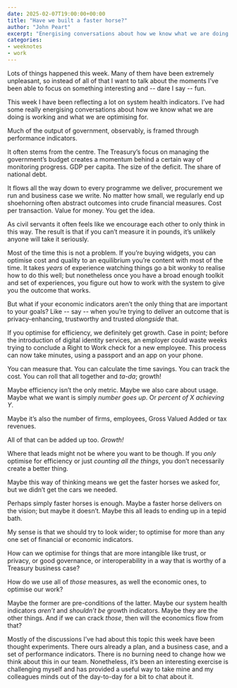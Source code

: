 ```yaml
---
date: 2025-02-07T19:00:00+00:00
title: "Have we built a faster horse?"
author: "John Peart"
excerpt: "Energising conversations about how we know what we are doing is working and what we are optimising for."
categories:
- weeknotes
- work
---
```


Lots of things happened this week. Many of them have been extremely unpleasant, so instead of all of that I want to talk about the moments I’ve been able to focus on something interesting and -- dare I say -- fun.

This week I have been reflecting a lot on system health indicators. I’ve had some really energising conversations about how we know what we are doing is working and what we are optimising for.

Much of the output of government, observably, is framed through performance indicators. 

It often stems from the centre. The Treasury’s focus on managing the government’s budget creates a momentum behind a certain way of monitoring progress. GDP per capita. The size of the deficit. The share of national debt.

It flows all the way down to every programme we deliver, procurement we run and business case we write. No matter how small, we regularly end up shoehorning often abstract outcomes into crude financial measures. Cost per transaction. Value for money. You get the idea.

As civil servants it often feels like we encourage each other to only think in this way. The result is that if you can’t measure it in pounds, it’s unlikely anyone will take it seriously.

Most of the time this is not a problem. If you’re buying widgets, you can optimise cost and quality to an equilibrium you’re content with most of the time. It takes *years* of experience watching things go a bit wonky to realise how to do this well; but nonetheless once you have a broad enough toolkit and set of experiences, you figure out how to work with the system to give you the outcome that works.

But what if your economic indicators aren’t the only thing that are important to your goals? Like -- say -- when you’re trying to deliver an outcome that is privacy-enhancing, trustworthy and trusted *alongside* that.

If you optimise for efficiency, we definitely get growth. Case in point; before the introduction of digital identity services, an employer could waste weeks trying to conclude a Right to Work check for a new employee. This process can now take minutes, using a passport and an app on your phone.

You can measure that. You can calculate the time savings. You can track the cost. You can roll that all together and *ta-da*; growth!

Maybe efficiency isn’t the only metric. Maybe we also care about usage. Maybe what we want is simply *number goes up*. Or *percent of X achieving Y*.

Maybe it’s also the number of firms, employees, Gross Valued Added or tax revenues.

All of that can be added up too. *Growth!*

Where that leads might not be where you want to be though. If you *only* optimise for efficiency or just *counting all the things*, you don’t necessarily create a better thing.

Maybe this way of thinking means we get the faster horses we asked for, but we didn’t get the cars we needed.

Perhaps simply faster horses is enough. Maybe a faster horse delivers on the vision; but maybe it doesn’t. Maybe this all leads to ending up in a tepid bath.

My sense is that we should try to look wider; to optimise for more than any one set of financial or economic indicators. 

How can we optimise for things that are more intangible like trust, or privacy, or good governance, or interoperability in a way that is worthy of a Treasury business case?

How do we use all of *those* measures, as well the economic ones, to optimise our work?

Maybe the former are pre-conditions of the latter. Maybe our system health indicators *aren’t* and *shouldn’t be* growth indicators. Maybe they are the other things. And if we can crack *those*, then will the economics flow from that?

Mostly of the discussions I’ve had about this topic this week have been thought experiments. There ours already a plan, and a business case, and a set of performance indicators. There is no burning need to change how we think about this in our team. Nonetheless, it’s been an interesting exercise is challenging myself and has provided a useful way to take mine and my colleagues minds out of the day-to-day for a bit to chat about it.